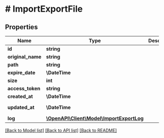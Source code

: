 # # ImportExportFile

## Properties

Name | Type | Description | Notes
------------ | ------------- | ------------- | -------------
**id** | **string** |  | [optional]
**original_name** | **string** |  |
**path** | **string** |  |
**expire_date** | **\DateTime** |  |
**size** | **int** |  | [optional]
**access_token** | **string** |  | [optional]
**created_at** | **\DateTime** |  | [readonly]
**updated_at** | **\DateTime** |  | [optional] [readonly]
**log** | [**\OpenAPI\Client\Model\ImportExportLog**](ImportExportLog.md) |  | [optional]

[[Back to Model list]](../../README.md#models) [[Back to API list]](../../README.md#endpoints) [[Back to README]](../../README.md)

